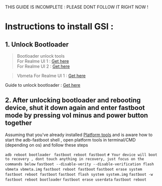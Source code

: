 THIS GUIDE IS INCOMPLETE : PLEASE DONT FOLLOW IT RIGHT NOW !

# Instructions to install GSI :

## 1. Unlock Bootloader

>Bootloader unlock tools    
For Realme UI 1 : [Get here](https://www.mediafire.com/file/4cy9u8r2yu9ve9t/DeepTest_realme_Narzo20.apk/file)  
For Realme UI 2 : [Get here](https://www.mediafire.com/file/8l33d9kxlxkdc80/DeepTesting_realme-release_20210426_newID_signed.apk/file)

>Vbmeta
For Realme UI 1 : [Get here](https://www.mediafire.com/file/0svn1vj1pn7buy7/vbmeta.img/file)  

Guide to unlock bootloader : [Get here](https://telegra.ph/How-to-unlock-bootloader-03-02)

## 2. After unlocking bootloader and rebooting device, shut it down again and enter fastboot mode by pressing vol minus and power button together

Assuming that you've already installed [Platform tools](https://developer.android.com/studio/releases/platform-tools) and is aware how to start the adb-fastboot shell , open platform tools in terminal/CMD (depending on os) and follow these steps

`adb reboot bootloader `
`fastboot reboot fastboot`
`# Your device will boot to recovery , dont touch anything in recovery, just focus on the commands below`
`fastboot --disable-verity --disable-verification flash vbmeta vbmeta.img`
`fastboot reboot fastboot`
`fastboot erase system`
`fastboot reboot fastboot`
`fastboot flash system system.img`
`fastboot -w`
`fastboot reboot bootloader`
`fastboot erase userdata`
`fastboot reboot`

